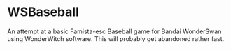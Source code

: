 # WSBaseball
An attempt at a basic Famista-esc Baseball game for Bandai WonderSwan using WonderWitch software. This will probably get abandoned rather fast.
